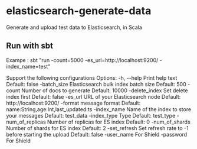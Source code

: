 # elasticsearch-generate-data
Generate and upload test data to  Elasticsearch, in Scala

## Run with sbt
Exampe : sbt "run -count=5000 -es_url=http://localhost:9200/ -index_name=test"


Support the following configurations
  Options:
    -h, --help
       Print help text
       Default: false
    -batch_size
       Elasticsearch bulk index batch size
       Default: 500
    -count
       Number of docs to generate
       Default: 10000
    -delete_index
       Set delete index first
       Default: false
    -es_url
       URL of your Elasticsearch node
       Default: http://localhost:9200/
    -format
       message format
       Default: name:String,age:Int,last_updated:ts
    -index_name
       Name of the index to store your messages
       Default: test_data
    -index_type
       Type
       Default: test_type
    -num_of_replicas
       Number of replicas for ES index
       Default: 0
    -num_of_shards
       Number of shards for ES index
       Default: 2
    -set_refresh
       Set refresh rate to -1 before starting the upload
       Default: false
    -user_name
       For Shield
	-password
       For Shield